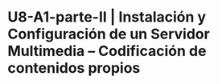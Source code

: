 # U8-A1-parte-II | Instalación y Configuración de un Servidor Multimedia – Codificación de contenidos propios
